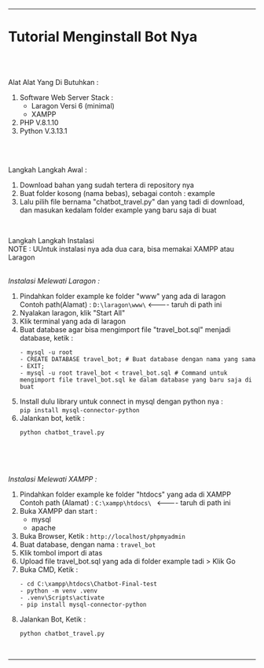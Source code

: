 ----------------------------------------

<h1>Tutorial Menginstall Bot Nya </h1>

</br>
</br>

Alat Alat Yang Di Butuhkan : </br>
1. Software Web Server Stack : </br>
    - Laragon Versi 6 (minimal) </br>
    - XAMPP </br>
2. PHP V.8.1.10 </br>
3. Python V.3.13.1 </br>

</br>
</br>

Langkah Langkah Awal : </br>
1. Download bahan yang sudah tertera di repository nya </br>
2. Buat folder kosong (nama bebas), sebagai contoh : example</br>
3. Lalu pilih file bernama "chatbot_travel.py" dan  yang tadi di download, dan masukan kedalam folder example yang baru saja di buat</br>
</br>

  Langkah Langkah Instalasi</br>
  NOTE : UUntuk instalasi nya ada dua cara, bisa memakai XAMPP atau Laragon</br>
</br>

*Instalasi Melewati Laragon :* </br>
1. Pindahkan folder  example ke folder "www" yang ada di laragon </br>
   Contoh path(Alamat) : ``` D:\laragon\www\ ```     <---- taruh di path ini
2. Nyalakan laragon, klik "Start All"
3. Klik terminal yang ada di laragon
4. Buat database agar bisa mengimport file "travel_bot.sql" menjadi database, ketik : </br>
   ```Command :
   - mysql -u root
   - CREATE DATABASE travel_bot; # Buat database dengan nama yang sama 
   - EXIT;
   - mysql -u root travel_bot < travel_bot.sql # Command untuk mengimport file travel_bot.sql ke dalam database yang baru saja di buat
5. Install dulu library untuk connect in mysql dengan python nya : </br>
  ```pip install mysql-connector-python```
6. Jalankan bot, ketik : </br>
   ```
   python chatbot_travel.py
</br>
</br>
</br>

*Instalasi Melewati XAMPP :* </br>
1. Pindahkan folder  example ke folder "htdocs" yang ada di XAMPP </br>
   Contoh path (Alamat) : ```C:\xampp\htdocs\ ```     <---- taruh di path ini
2. Buka XAMPP dan start : </br>
    - mysql
    - apache
3. Buka Browser, Ketik : ```http://localhost/phpmyadmin```
4. Buat database, dengan nama : ```travel_bot```
5. Klik tombol import di atas
6. Upload file travel_bot.sql yang ada di folder example tadi > Klik Go
7. Buka CMD, Ketik : </br>
   ```Command :
   - cd C:\xampp\htdocs\Chatbot-Final-test
   - python -m venv .venv
   - .venv\Scripts\activate
   - pip install mysql-connector-python
8. Jalankan Bot, Ketik : </br>
    ```
    python chatbot_travel.py
</br>

----------------------------------------
